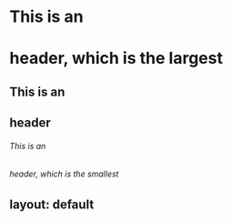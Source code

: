 # This is an <h1> header, which is the largest
## This is an <h2> header
###### This is an <h6> header, which is the smallest

layout: default
---
